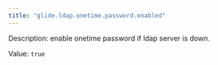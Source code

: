 ```yaml
---
title: "glide.ldap.onetime.password.enabled"
---
```


Description: enable onetime password if ldap server is down.

Value: `true`